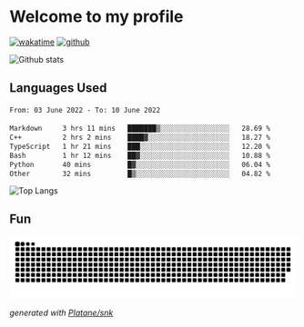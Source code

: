 # Welcome to my profile

[![wakatime](https://wakatime.com/badge/user/82c377cd-a54c-404c-b7df-177b313ca539.svg)](https://wakatime.com/@82c377cd-a54c-404c-b7df-177b313ca539)
[![github](https://img.shields.io/github/followers/xinthose?logo=github&style=plastic)](https://github.com/alanhamlett?tab=followers)

![Github stats](https://github-readme-stats.vercel.app/api?username=xinthose&show_icons=true&theme=radical&count_private=true)

## Languages Used

<!--START_SECTION:waka-->

```text
From: 03 June 2022 - To: 10 June 2022

Markdown     3 hrs 11 mins   ███████▒░░░░░░░░░░░░░░░░░   28.69 %
C++          2 hrs 2 mins    ████▓░░░░░░░░░░░░░░░░░░░░   18.27 %
TypeScript   1 hr 21 mins    ███░░░░░░░░░░░░░░░░░░░░░░   12.20 %
Bash         1 hr 12 mins    ██▓░░░░░░░░░░░░░░░░░░░░░░   10.88 %
Python       40 mins         █▓░░░░░░░░░░░░░░░░░░░░░░░   06.04 %
Other        32 mins         █▒░░░░░░░░░░░░░░░░░░░░░░░   04.82 %
```

<!--END_SECTION:waka-->

![Top Langs](https://github-readme-stats.vercel.app/api/top-langs/?username=xinthose)

## Fun
![github contribution grid snake animation](https://raw.githubusercontent.com/xinthose/xinthose/output/github-contribution-grid-snake.svg)

_generated with [Platane/snk](https://github.com/Platane/snk)_
